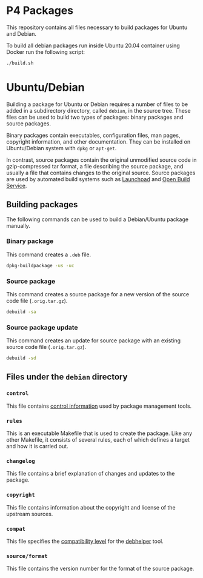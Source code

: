 # P4 Packages

This repository contains all files necessary to build packages for Ubuntu and Debian.

To build all debian packages run inside Ubuntu 20.04 container using Docker run the
following script:

```bash
./build.sh
```

# Ubuntu/Debian

Building a package for Ubuntu or Debian requires a number of files to be added in a subdirectory directory, called `debian`, in the source tree. These files can be used to build two types of packages: binary packages and source packages.

Binary packages contain executables, configuration files, man pages, copyright information, and other documentation. They can be installed on Ubuntu/Debian system with `dpkg` or `apt-get`.

In contrast, source packages contain the original unmodified source code in gzip-compressed tar format, a file describing the source package, and usually a file that contains changes to the original source. Source packages are used by automated build systems such as [Launchpad](https://launchpad.net/) and [Open Build Service](https://openbuildservice.org/).

## Building packages

The following commands can be used to build a Debian/Ubuntu package manually.

### Binary package

This command creates a `.deb` file.
```bash
dpkg-buildpackage -us -uc
```

### Source package

This command creates a source package for a new version of the source code file (`.orig.tar.gz`).
```bash
debuild -sa
```

### Source package update

This command creates an update for source package with an existing source code file (`.orig.tar.gz`).
```bash
debuild -sd
```

## Files under the `debian` directory

### `control`

This file contains [control information](https://www.debian.org/doc/debian-policy/ch-controlfields.html) used by package management tools.

### `rules`

This is an executable Makefile that is used to create the package. Like any other Makefile, it consists of several rules, each of which defines a target and how it is carried out.

### `changelog`

This file contains a brief explanation of changes and updates to the package.

### `copyright`

This file contains information about the copyright and license of the upstream sources.

### `compat`

This file specifies the [compatibility level](https://manpages.debian.org/bullseye/debhelper/debhelper.7.en.html#COMPATIBILITY_LEVELS) for the [debhelper](https://packages.debian.org/search?keywords=debhelper) tool.

### `source/format`

This file contains the version number for the format of the source package.

